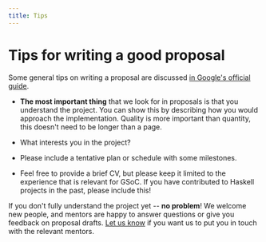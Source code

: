 ```yaml
---
title: Tips
---
```


# Tips for writing a good proposal

Some general tips on writing a proposal are discussed
[in Google's official guide](https://google.github.io/gsocguides/student/writing-a-proposal).

 -  **The most important thing** that we look for in proposals is that you
    understand the project.  You can show this by describing how you would
    approach the implementation.  Quality is more important than quantity,
    this doesn't need to be longer than a page.

 -  What interests you in the project?

 -  Please include a tentative plan or schedule with some milestones.

 -  Feel free to provide a brief CV, but please keep it limited to the
    experience that is relevant for GSoC.  If you have contributed to Haskell
    projects in the past, please include this!

If you don't fully understand the project yet -- **no problem**!  We welcome
new people, and mentors are happy to answer questions or give you feedback on
proposal drafts.  [Let us know](/contact.html) if you want us to put you in
touch with the relevant mentors.
